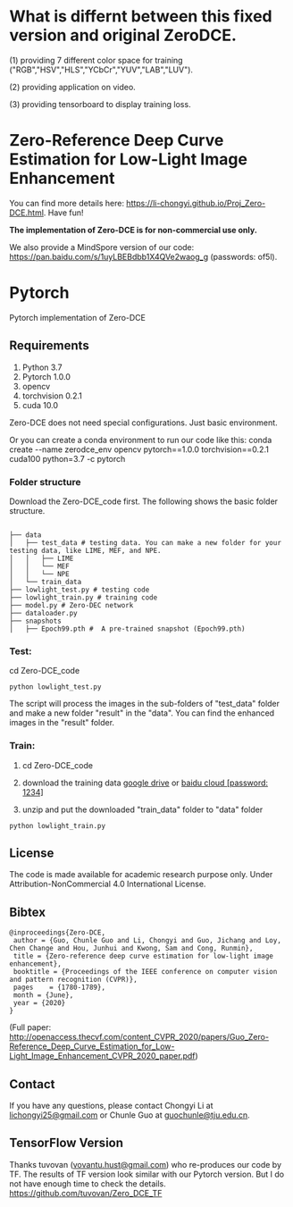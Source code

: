 # What is differnt between this fixed version and original ZeroDCE.
(1) providing 7 different color space for training ("RGB","HSV","HLS","YCbCr","YUV","LAB","LUV").

(2) providing application on video.

(3) providing tensorboard to display training loss.



# Zero-Reference Deep Curve Estimation for Low-Light Image Enhancement

You can find more details here: https://li-chongyi.github.io/Proj_Zero-DCE.html. Have fun!

**The implementation of Zero-DCE is for non-commercial use only.**

We also provide a MindSpore version of our code: https://pan.baidu.com/s/1uyLBEBdbb1X4QVe2waog_g (passwords: of5l).

# Pytorch 
Pytorch implementation of Zero-DCE

## Requirements
1. Python 3.7 
2. Pytorch 1.0.0
3. opencv
4. torchvision 0.2.1
5. cuda 10.0

Zero-DCE does not need special configurations. Just basic environment. 

Or you can create a conda environment to run our code like this:
conda create --name zerodce_env opencv pytorch==1.0.0 torchvision==0.2.1 cuda100 python=3.7 -c pytorch

### Folder structure
Download the Zero-DCE_code first.
The following shows the basic folder structure.
```

├── data
│   ├── test_data # testing data. You can make a new folder for your testing data, like LIME, MEF, and NPE.
│   │   ├── LIME 
│   │   └── MEF
│   │   └── NPE
│   └── train_data 
├── lowlight_test.py # testing code
├── lowlight_train.py # training code
├── model.py # Zero-DEC network
├── dataloader.py
├── snapshots
│   ├── Epoch99.pth #  A pre-trained snapshot (Epoch99.pth)
```
### Test: 

cd Zero-DCE_code
```
python lowlight_test.py 
```
The script will process the images in the sub-folders of "test_data" folder and make a new folder "result" in the "data". You can find the enhanced images in the "result" folder.

### Train: 
1) cd Zero-DCE_code

2) download the training data <a href="https://drive.google.com/file/d/1GAB3uGsmAyLgtDBDONbil08vVu5wJcG3/view?usp=sharing">google drive</a> or <a href="https://pan.baidu.com/s/11-u_FZkJ8OgbqcG6763XyA">baidu cloud [password: 1234]</a>

3) unzip and put the  downloaded "train_data" folder to "data" folder
```
python lowlight_train.py 
```
##  License
The code is made available for academic research purpose only. Under Attribution-NonCommercial 4.0 International License.


## Bibtex

```
@inproceedings{Zero-DCE,
 author = {Guo, Chunle Guo and Li, Chongyi and Guo, Jichang and Loy, Chen Change and Hou, Junhui and Kwong, Sam and Cong, Runmin},
 title = {Zero-reference deep curve estimation for low-light image enhancement},
 booktitle = {Proceedings of the IEEE conference on computer vision and pattern recognition (CVPR)},
 pages    = {1780-1789},
 month = {June},
 year = {2020}
}
```

(Full paper: http://openaccess.thecvf.com/content_CVPR_2020/papers/Guo_Zero-Reference_Deep_Curve_Estimation_for_Low-Light_Image_Enhancement_CVPR_2020_paper.pdf)

## Contact
If you have any questions, please contact Chongyi Li at lichongyi25@gmail.com or Chunle Guo at guochunle@tju.edu.cn.

## TensorFlow Version 
Thanks tuvovan (vovantu.hust@gmail.com) who re-produces our code by TF. The results of TF version look similar with our Pytorch version. But I do not have enough time to check the details.
https://github.com/tuvovan/Zero_DCE_TF
